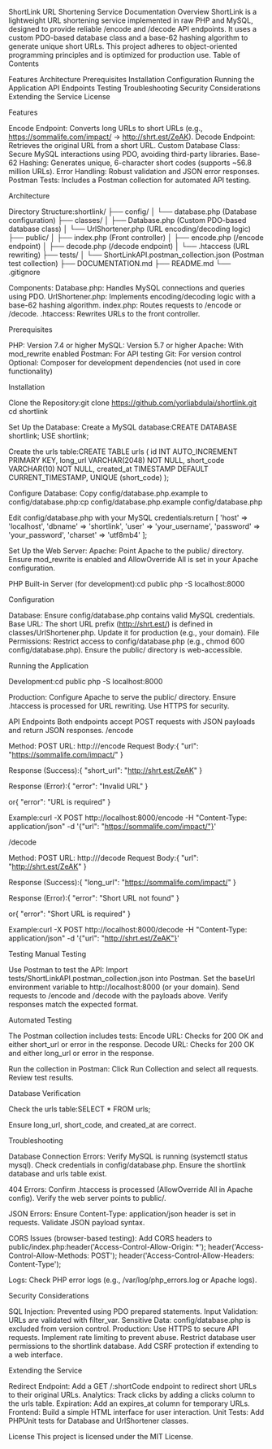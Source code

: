 ShortLink URL Shortening Service Documentation
Overview
ShortLink is a lightweight URL shortening service implemented in raw PHP and MySQL, designed to provide reliable /encode and /decode API endpoints. It uses a custom PDO-based database class and a base-62 hashing algorithm to generate unique short URLs. This project adheres to object-oriented programming principles and is optimized for production use.
Table of Contents

Features
Architecture
Prerequisites
Installation
Configuration
Running the Application
API Endpoints
Testing
Troubleshooting
Security Considerations
Extending the Service
License

Features

Encode Endpoint: Converts long URLs to short URLs (e.g., https://sommalife.com/impact/ → http://shrt.est/ZeAK).
Decode Endpoint: Retrieves the original URL from a short URL.
Custom Database Class: Secure MySQL interactions using PDO, avoiding third-party libraries.
Base-62 Hashing: Generates unique, 6-character short codes (supports ~56.8 million URLs).
Error Handling: Robust validation and JSON error responses.
Postman Tests: Includes a Postman collection for automated API testing.

Architecture

Directory Structure:shortlink/
├── config/
│   └── database.php (Database configuration)
├── classes/
│   ├── Database.php (Custom PDO-based database class)
│   └── UrlShortener.php (URL encoding/decoding logic)
├── public/
│   ├── index.php (Front controller)
│   ├── encode.php (/encode endpoint)
│   ├── decode.php (/decode endpoint)
│   └── .htaccess (URL rewriting)
├── tests/
│   └── ShortLinkAPI.postman_collection.json (Postman test collection)
├── DOCUMENTATION.md
├── README.md
└── .gitignore


Components:
Database.php: Handles MySQL connections and queries using PDO.
UrlShortener.php: Implements encoding/decoding logic with a base-62 hashing algorithm.
index.php: Routes requests to /encode or /decode.
.htaccess: Rewrites URLs to the front controller.



Prerequisites

PHP: Version 7.4 or higher
MySQL: Version 5.7 or higher
Apache: With mod_rewrite enabled
Postman: For API testing
Git: For version control
Optional: Composer for development dependencies (not used in core functionality)

Installation

Clone the Repository:git clone https://github.com/yorliabdulai/shortlink.git
cd shortlink


Set Up the Database:
Create a MySQL database:CREATE DATABASE shortlink;
USE shortlink;


Create the urls table:CREATE TABLE urls (
    id INT AUTO_INCREMENT PRIMARY KEY,
    long_url VARCHAR(2048) NOT NULL,
    short_code VARCHAR(10) NOT NULL,
    created_at TIMESTAMP DEFAULT CURRENT_TIMESTAMP,
    UNIQUE (short_code)
);




Configure Database:
Copy config/database.php.example to config/database.php:cp config/database.php.example config/database.php


Edit config/database.php with your MySQL credentials:return [
    'host' => 'localhost',
    'dbname' => 'shortlink',
    'user' => 'your_username',
    'password' => 'your_password',
    'charset' => 'utf8mb4'
];




Set Up the Web Server:
Apache:
Point Apache to the public/ directory.
Ensure mod_rewrite is enabled and AllowOverride All is set in your Apache configuration.


PHP Built-in Server (for development):cd public
php -S localhost:8000





Configuration

Database: Ensure config/database.php contains valid MySQL credentials.
Base URL: The short URL prefix (http://shrt.est/) is defined in classes/UrlShortener.php. Update it for production (e.g., your domain).
File Permissions:
Restrict access to config/database.php (e.g., chmod 600 config/database.php).
Ensure the public/ directory is web-accessible.



Running the Application

Development:cd public
php -S localhost:8000


Production:
Configure Apache to serve the public/ directory.
Ensure .htaccess is processed for URL rewriting.
Use HTTPS for security.



API Endpoints
Both endpoints accept POST requests with JSON payloads and return JSON responses.
/encode

Method: POST
URL: http://<your-domain>/encode
Request Body:{
    "url": "https://sommalife.com/impact/"
}


Response (Success):{
    "short_url": "http://shrt.est/ZeAK"
}


Response (Error):{
    "error": "Invalid URL"
}

or{
    "error": "URL is required"
}


Example:curl -X POST http://localhost:8000/encode -H "Content-Type: application/json" -d '{"url": "https://sommalife.com/impact/"}'



/decode

Method: POST
URL: http://<your-domain>/decode
Request Body:{
    "url": "http://shrt.est/ZeAK"
}


Response (Success):{
    "long_url": "https://sommalife.com/impact/"
}


Response (Error):{
    "error": "Short URL not found"
}

or{
    "error": "Short URL is required"
}


Example:curl -X POST http://localhost:8000/decode -H "Content-Type: application/json" -d '{"url": "http://shrt.est/ZeAK"}'



Testing
Manual Testing

Use Postman to test the API:
Import tests/ShortLinkAPI.postman_collection.json into Postman.
Set the baseUrl environment variable to http://localhost:8000 (or your domain).
Send requests to /encode and /decode with the payloads above.
Verify responses match the expected format.



Automated Testing

The Postman collection includes tests:
Encode URL: Checks for 200 OK and either short_url or error in the response.
Decode URL: Checks for 200 OK and either long_url or error in the response.


Run the collection in Postman:
Click Run Collection and select all requests.
Review test results.



Database Verification

Check the urls table:SELECT * FROM urls;


Ensure long_url, short_code, and created_at are correct.

Troubleshooting

Database Connection Errors:
Verify MySQL is running (systemctl status mysql).
Check credentials in config/database.php.
Ensure the shortlink database and urls table exist.


404 Errors:
Confirm .htaccess is processed (AllowOverride All in Apache config).
Verify the web server points to public/.


JSON Errors:
Ensure Content-Type: application/json header is set in requests.
Validate JSON payload syntax.


CORS Issues (browser-based testing):
Add CORS headers to public/index.php:header('Access-Control-Allow-Origin: *');
header('Access-Control-Allow-Methods: POST');
header('Access-Control-Allow-Headers: Content-Type');




Logs:
Check PHP error logs (e.g., /var/log/php_errors.log or Apache logs).



Security Considerations

SQL Injection: Prevented using PDO prepared statements.
Input Validation: URLs are validated with filter_var.
Sensitive Data: config/database.php is excluded from version control.
Production:
Use HTTPS to secure API requests.
Implement rate limiting to prevent abuse.
Restrict database user permissions to the shortlink database.
Add CSRF protection if extending to a web interface.



Extending the Service

Redirect Endpoint: Add a GET /:shortCode endpoint to redirect short URLs to their original URLs.
Analytics: Track clicks by adding a clicks column to the urls table.
Expiration: Add an expires_at column for temporary URLs.
Frontend: Build a simple HTML interface for user interaction.
Unit Tests: Add PHPUnit tests for Database and UrlShortener classes.

License
This project is licensed under the MIT License.